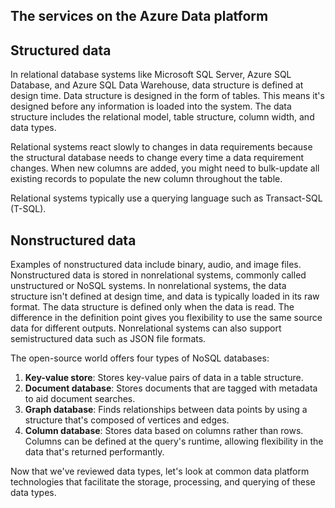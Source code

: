 
## The services on the Azure Data platform
## Structured data

In relational database systems like Microsoft SQL Server, Azure SQL Database, and Azure SQL Data Warehouse, data structure is defined at design time. Data structure is designed in the form of tables. This means it's designed before any information is loaded into the system. The data structure includes the relational model, table structure, column width, and data types.

Relational systems react slowly to changes in data requirements because the structural database needs to change every time a data requirement changes. When new columns are added, you might need to bulk-update all existing records to populate the new column throughout the table.

Relational systems typically use a querying language such as Transact-SQL (T-SQL).

## Nonstructured data

Examples of nonstructured data include binary, audio, and image files. Nonstructured data is stored in nonrelational systems, commonly called unstructured or NoSQL systems. In nonrelational systems, the data structure isn't defined at design time, and data is typically loaded in its raw format. The data structure is defined only when the data is read. The difference in the definition point gives you flexibility to use the same source data for different outputs. Nonrelational systems can also support semistructured data such as JSON file formats.

The open-source world offers four types of NoSQL databases:

1.  **Key-value store**: Stores key-value pairs of data in a table structure.
2.  **Document database**: Stores documents that are tagged with metadata to aid document searches.
3.  **Graph database**: Finds relationships between data points by using a structure that's composed of vertices and edges.
4.  **Column database**: Stores data based on columns rather than rows. Columns can be defined at the query's runtime, allowing flexibility in the data that's returned performantly.

Now that we've reviewed data types, let's look at common data platform technologies that facilitate the storage, processing, and querying of these data types.


<!--stackedit_data:
eyJoaXN0b3J5IjpbMTAxNjg1NjUzNSw1OTk5MjM0MTVdfQ==
-->